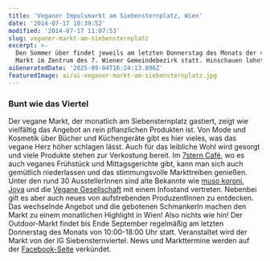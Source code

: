 ```yaml
---
title: 'Veganer Impulsmarkt am Siebensternplatz, Wien'
date: '2014-07-17 10:39:52'
modified: '2014-07-17 11:07:53'
slug: veganer-markt-am-siebensternplatz
excerpt: >-
  Den Sommer über findet jeweils am letzten Donnerstag des Monats der vegane
  Markt im Zentrum des 7. Wiener Gemeindebezirk statt. Hinschauen lohnt sich!
aiGeneratedDate: '2025-09-04T16:24:13.896Z'
featuredImage: ai/ai-veganer-markt-am-siebensternplatz.jpg
---
```


### Bunt wie das Viertel

Der vegane Markt, der monatlich am Siebensternplatz gastiert, zeigt wie vielfältig das Angebot an rein pflanzlichen Produkten ist. Von Mode und Kosmetik über Bücher und Küchengeräte gibt es hier vieles, was das vegane Herz höher schlagen lässt. Auch für das leibliche Wohl wird gesorgt und viele Produkte stehen zur Verkostung bereit. Im [7stern Café](http://www.7stern.net/index.php), wo es auch veganes Frühstück und Mittagsgerichte gibt, kann man sich auch gemütlich niederlassen und das stimmungsvolle Markttreiben genießen. Unter den rund 30 AusstellerInnen sind alte Bekannte wie [muso koroni](http://www.muso-koroni.com/), [Joya](http://www.joya.info/home/) und die [Vegane Gesellschaft](http://neu.vegan.at/) mit einem Infostand vertreten. Nebenbei gilt es aber auch neues von aufstrebenden ProduzentInnen zu entdecken. Das wechselnde Angebot und die gebotenen Schmankerln machen den Markt zu einem monatlichen Highlight in Wien! Also nichts wie hin! Der Outdoor-Markt findet bis Ende September regelmäßig am letzten Donnerstag des Monats von 10:00-18:00 Uhr statt. Veranstaltet wird der Markt von der IG Siebensternviertel. News und Markttermine werden auf der [Facebook-Seite](https://www.facebook.com/siebensternviertel) verkündet.
